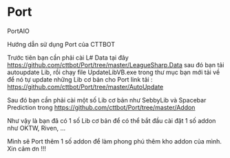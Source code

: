 # Port
PortAIO

Hướng dẫn sử dụng Port của CTTBOT

Trước tiên bạn cần phải cài L# Data tại đây 
https://github.com/cttbot/Port/tree/master/LeagueSharp.Data
sau đó bạn tải autoupdate Lib, rồi chạy file UpdateLibVB.exe trong thư mục bạn mới tải về để nó tự update những Lib cơ bản cho Port
link tải : https://github.com/cttbot/Port/tree/master/AutoUpdate 

Sau đó bạn cần phải cài một số Lib cơ bản như SebbyLib và Spacebar Prediction trong https://github.com/cttbot/Port/tree/master/Addon

Như vậy là bạn đã có 1 số Lib cơ bản để có thể bắt đầu cài đặt 1 số addon như OKTW, Riven, ...

Mình sẽ Port thêm 1 số addon để làm phong phú thêm kho addon của mình. Xin cảm ơn !!!
